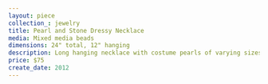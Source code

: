 ```yaml
---
layout: piece
collection_: jewelry
title: Pearl and Stone Dressy Necklace
media: Mixed media beads
dimensions: 24" total, 12" hanging
description: Long hanging necklace with costume pearls of varying sizes, metal findings with amethyst.
price: $75
create_date: 2012
---
```

